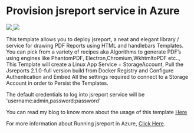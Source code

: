# Provision jsreport service in Azure

<a href="https://portal.azure.com/#create/Microsoft.Template/uri/https%3A%2F%2Fraw.githubusercontent.com%2Fazure%2Fazure-quickstart-templates%2Fmaster%2Fjsreport-linux-appservice-docker%2Fazuredeploy.json" target="_blank">
    <img src="http://azuredeploy.net/deploybutton.png"/>
</a>
<a href="http://armviz.io/#/?load=https%3A%2F%2Fraw.githubusercontent.com%2FAzure%2Fazure-quickstart-templates%2Fmaster%2Fjsreport-linux-appservice-docker%2Fazuredeploy.json" target="_blank">
    <img src="http://armviz.io/visualizebutton.png"/>
</a>

This template allows you to deploy jsreport, a neat and elegant library / service for drawing PDF Reports using HTML and handlebars Templates. You can pick from a variety of recipes aka Algorithms to generate PDF’s using engines like PhantomPDF, Electron,Chromium,WkhtmltoPDF etc.., This Template will create a Linux App Service + StorageAccount, Pull the Jsreports 2.1.0-full version build from Docker Registry and Configure Authentication and Embed All the settings required to connect to a Storage Account in order to Persist the Templates.

The default credentials to log into jsreport service will be 'username:admin,password:password'

You can read my blog to know more about the usage of this template [Here](https://medium.com/@rajkumarb/continuous-integration-for-js-reports-on-azure-appservice-part-1-2a81aa55e06) 

For more information about Running jsreport in Azure, [Click Here](https://jsreport.net/blog/render-reports-using-azure-app-service).